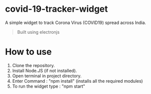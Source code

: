 # covid-19-tracker-widget
A simple widget to track Corona Virus (COVID19) spread across India.
> Built using electronjs

# How to use
1. Clone the repository.
2. Install Node.JS (if not installed).
3. Open terminal in project directory.
4. Enter Command : "npm install" (installs all the required modules)
5. To run the widget type : "npm start"
